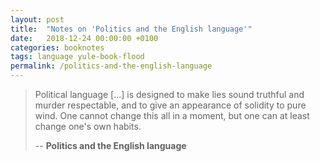 ```yaml
---
layout: post
title:  "Notes on 'Politics and the English language'"
date:   2018-12-24 00:00:00 +0100
categories: booknotes
tags: language yule-book-flood
permalink: /politics-and-the-english-language
---
```

> Political language [...] is designed to make lies sound truthful and murder respectable, and to give an appearance of solidity to pure wind. One cannot change this all in a moment, but one can at least change one's own habits.
>
> -- __Politics and the English language__
